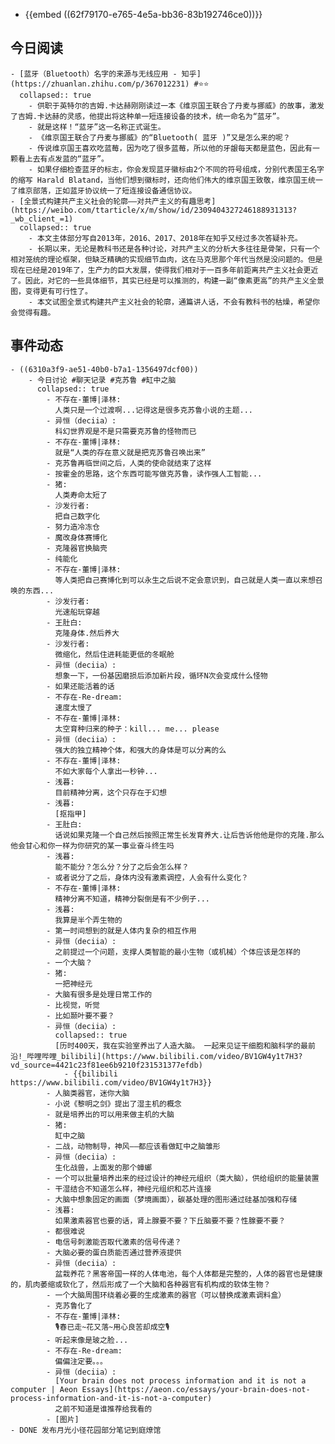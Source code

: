 - {{embed ((62f79170-e765-4e5a-bb36-83b192746ce0))}}
## 今日阅读
	- [蓝牙（Bluetooth）名字的来源与无线应用 - 知乎](https://zhuanlan.zhihu.com/p/367012231) #⭐️⭐️
	  collapsed:: true
		- 供职于英特尔的吉姆.卡达赫刚刚读过一本《维京国王联合了丹麦与挪威》的故事，激发了吉姆.卡达赫的灵感，他提出将这种单一短连接设备的技术，统一命名为“蓝牙”。
		- 就是这样！“蓝牙”这一名称正式诞生。
		- 《维京国王联合了丹麦与挪威》的“Bluetooth( 蓝牙 )”又是怎么来的呢？
		- 传说维京国王喜欢吃蓝莓，因为吃了很多蓝莓，所以他的牙龈每天都是蓝色，因此有一颗看上去有点发蓝的“蓝牙”。
		- 如果仔细检查蓝牙的标志，你会发现蓝牙徽标由2个不同的符号组成，分别代表国王名字的缩写 Harald Blatand，当他们想到徽标时，还向他们伟大的维京国王致敬，维京国王统一了维京部落，正如蓝牙协议统一了短连接设备通信协议。
	- [全景式构建共产主义社会的轮廓——对共产主义的有趣思考](https://weibo.com/ttarticle/x/m/show/id/2309404327246188931313?_wb_client_=1)
	  collapsed:: true
		- 本文主体部分写自2013年，2016、2017、2018年在知乎又经过多次答疑补充。
		- 长期以来，无论是教科书还是各种讨论，对共产主义的分析大多往往是骨架，只有一个相对笼统的理论框架，但缺乏精确的实现细节血肉，这在马克思那个年代当然是没问题的。但是现在已经是2019年了，生产力的巨大发展，使得我们相对于一百多年前距离共产主义社会更近了。因此，对它的一些具体细节，其实已经是可以推测的，构建一副“像素更高”的共产主义全景图，变得更有可行性了。
		- 本文试图全景式构建共产主义社会的轮廓，通篇讲人话，不会有教科书的枯燥，希望你会觉得有趣。
## 事件动态
	- ((6310a3f9-ae51-40b0-b7a1-1356497dcf00))
		- 今日讨论 #聊天记录 #克苏鲁 #缸中之脑
		  collapsed:: true
			- 不存在-董博|泽林:
			  人类只是一个过渡啊...记得这是很多克苏鲁小说的主题...
			- 异恒（deciia）:
			  科幻世界观是不是只需要克苏鲁的怪物而已
			- 不存在-董博|泽林:
			  就是“人类的存在意义就是把克苏鲁召唤出来”
			- 克苏鲁再临世间之后，人类的使命就结束了这样
			- 按霍金的思路，这个东西可能写做克苏鲁，读作强人工智能...
			- 猪:
			  人类寿命太短了
			- 沙发行者:
			  把自己数字化
			- 努力造冷冻仓
			- 魔改身体赛博化
			- 克隆器官换脑壳
			- 纯能化
			- 不存在-董博|泽林:
			  等人类把自己赛博化到可以永生之后说不定会意识到，自己就是人类一直以来想召唤的东西...
			- 沙发行者:
			  光速船玩穿越
			- 王肚白:
			  克隆身体.然后养大
			- 沙发行者:
			  微缩化，然后住进耗能更低的冬眠舱
			- 异恒（deciia）:
			  想象一下，一份基因磨损后添加新片段，循环N次会变成什么怪物
			- 如果还能活着的话
			- 不存在-Re-dream:
			  速度太慢了
			- 不存在-董博|泽林:
			  太空育种归来的种子：kill... me... please
			- 异恒（deciia）:
			  强大的独立精神个体，和强大的身体是可以分离的么
			- 不存在-董博|泽林:
			  不如大家每个人拿出一秒钟...
			- 浅暮:
			  目前精神分离，这个只存在于幻想
			- 浅暮:
			  [抠指甲]
			- 王肚白:
			  话说如果克隆一个自己然后按照正常生长发育养大.让后告诉他他是你的克隆.那么他会甘心和你一样为你研究的某一事业奋斗终生吗
			- 浅暮:
			  能不能分？怎么分？分了之后会怎么样？
			- 或者说分了之后，身体内没有激素调控，人会有什么变化？
			- 不存在-董博|泽林:
			  精神分离不知道，精神分裂倒是有不少例子...
			- 浅暮:
			  我算是半个弄生物的
			- 第一时间想到的就是人体内复杂的相互作用
			- 异恒（deciia）:
			  之前提过一个问题，支撑人类智能的最小生物（或机械）个体应该是怎样的
			- 一个大脑？
			- 猪:
			  一把神经元
			- 大脑有很多是处理日常工作的
			- 比视觉，听觉
			- 比如颞叶要不要？
			- 异恒（deciia）:
			  collapsed:: true
			  [历时400天，我在实验室养出了人造大脑。 一起来见证干细胞和脑科学的最前沿!_哔哩哔哩_bilibili](https://www.bilibili.com/video/BV1GW4y1t7H3?vd_source=4421c23f81ee6b9210f231531377efdb)
				- {{bilibili  https://www.bilibili.com/video/BV1GW4y1t7H3}}
			- 人脑类器官，迷你大脑
			- 小说《黎明之剑》提出了湿主机的概念
			- 就是培养出的可以用来做主机的大脑
			- 猪:
			  缸中之脑
			- 二战，动物制导，神风——都应该看做缸中之脑雏形
			- 异恒（deciia）:
			  生化战兽，上面发的那个蟑螂
			- 一个可以批量培养出来的经过设计的神经元组织（类大脑），供给组织的能量装置
			- 干湿结合不知道怎么样，神经元组织和芯片连接
			- 大脑中想象固定的画面（梦境画面），碳基处理的图形通过硅基加强和存储
			- 浅暮:
			  如果激素器官也要的话，肾上腺要不要？下丘脑要不要？性腺要不要？
			- 都很难说
			- 电信号刺激能否取代激素的信号传递？
			- 大脑必要的蛋白质能否通过营养液提供
			- 异恒（deciia）:
			  盆栽养花？黑客帝国一样的人体电池，每个人体都是完整的，人体的器官也是健康的，肌肉萎缩或软化了，然后形成了一个大脑和各种器官有机构成的软体生物？
			- 一个大脑周围环绕着必要的生成激素的器官（可以替换成激素调料盒）
			- 克苏鲁化了
			- 不存在-董博|泽林:
			  🎙️春已走~花又落~用心良苦却成空🎙️
			- 听起来像是玻之脸...
			- 不存在-Re-dream:
			  偏偏注定要。。。
			- 异恒（deciia）:
			  [Your brain does not process information and it is not a computer | Aeon Essays](https://aeon.co/essays/your-brain-does-not-process-information-and-it-is-not-a-computer)
			  之前不知道是谁推荐给我看的
			- [图片]
	- DONE 发布月光小径花园部分笔记到庭燎馆